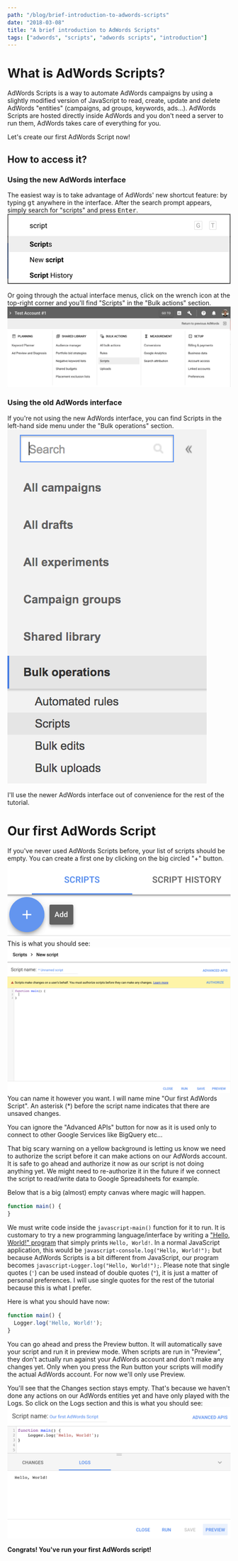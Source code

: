 ```yaml
---
path: "/blog/brief-introduction-to-adwords-scripts"
date: "2018-03-08"
title: "A brief introduction to AdWords Scripts"
tags: ["adwords", "scripts", "adwords scripts", "introduction"]
---
```


# What is AdWords Scripts?
AdWords Scripts is a way to automate AdWords campaigns by using a slightly modified version of JavaScript to read, create, update and delete AdWords "entities" (campaigns, ad groups, keywords, ads...). AdWords Scripts are hosted directly inside AdWords and you don't need a server to run them, AdWords takes care of everything for you.

Let's create our first AdWords Script now!

## How to access it?
### Using the new AdWords interface
The easiest way is to take advantage of AdWords' new shortcut feature: by typing <kbd>gt</kbd> anywhere in the interface. After the search prompt appears, simply search for "scripts" and press <kbd>Enter</kbd>.
![Result of gt script](gt_script.png)

Or going through the actual interface menus, click on the wrench icon at the top-right corner and you'll find "Scripts" in the "Bulk actions" section.
![Actual interface](full_interface_scripts.png)

### Using the old AdWords interface
If you're not using the new AdWords interface, you can find Scripts in the left-hand side menu under the "Bulk operations" section.
![Old interface](old_interface_scripts.png)

I'll use the newer AdWords interface out of convenience for the rest of the tutorial.

# Our first AdWords Script
If you've never used AdWords Scripts before, your list of scripts should be empty. You can create a first one by clicking on the big circled "+" button.
![Circled plus button](creating_first_script.png)
This is what you should see:
![Empty AdWords Script](empty_adwords_script.png)
You can name it however you want. I will name mine "Our first AdWords Script". An asterisk (\*) before the script name indicates that there are unsaved changes.

You can ignore the "Advanced APIs" button for now as it is used only to connect to other Google Services like BigQuery etc...

That big scary warning on a yellow background is letting us know we need to authorize the script before it can make actions on our AdWords account. It is safe to go ahead and authorize it now as our script is not doing anything yet. We might need to re-authorize it in the future if we connect the script to read/write data to Google Spreadsheets for example.

Below that is a big (almost) empty canvas where magic will happen.

```javascript
function main() {
}
```

We must write code inside the `javascript›main()` function for it to run. It is customary to try a new programming language/interface by writing a ["Hello, World!" program](https://en.wikipedia.org/wiki/%22Hello,_World!%22_program) that simply prints `Hello, World!`. In a normal JavaScript application, this would be `javascript›console.log("Hello, World!");` but because AdWords Scripts is a bit different from JavaScript, our program becomes `javascript›Logger.log("Hello, World!");`. Please note that single quotes (`'`)  can be used instead of double quotes (`"`), it is just a matter of personal preferences. I will use single quotes for the rest of the tutorial because this is what I prefer.

Here is what you should have now:
```javascript
function main() {
  Logger.log('Hello, World!');
}
```

You can go ahead and press the Preview button. It will automatically save your script and run it in preview mode. When scripts are run in "Preview", they don't actually run against your AdWords account and don't make any changes yet. Only when you press the Run button your scripts will modify the actual AdWords account. For now we'll only use Preview.

You'll see that the Changes section stays empty. That's because we haven't done any actions on our AdWords entities yet and have only played with the Logs. So click on the Logs section and this is what you should see:
![Hello world first result](hello_world_first_result.png)

__Congrats! You've run your first AdWords script!__
